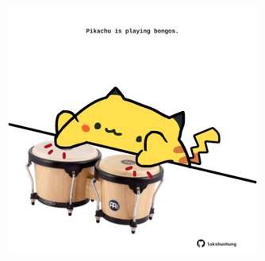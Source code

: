 <!-- built at 02/01/2023, 05:01:11 UTC -->
<p align="center">
  <img width="500" height="500" src="./ReadmeImage.svg">
</p>
